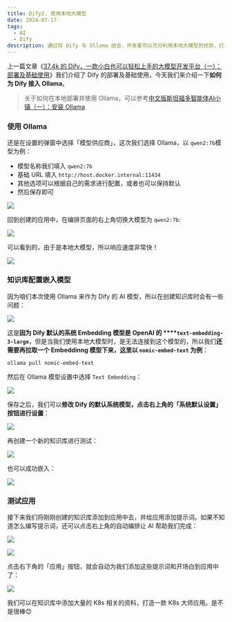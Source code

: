 ```yaml
---
title: Dify2. 使用本地大模型
date: 2024-07-17
tags:
  - AI
  - Dify
description: 通过将 Dify 与 Ollama 结合，开发者可以充分利用本地大模型的优势，打造更智能、更定制化的 AI 应用，探索 AI 技术在不同领域的应用前景。
---
```


上一篇文章《[37.4k 的 Dify，一款小白也可以轻松上手的大模型开发平台（一）：部署及基础使用](https://mp.weixin.qq.com/s?__biz=MzUyODkwNTg3MA==\&mid=2247485019\&idx=1\&sn=572e8f94c6d082183d80788a53cc6f55\&chksm=fa6865bacd1fecac6f3ed04454f5751444c7cf7849490d8991faf9e9c2296f565ac05140aa58\&token=1234823734\&lang=zh_CN#rd)》我们介绍了 Dify 的部署及基础使用，今天我们来介绍一下**如何为 Dify 接入 Ollama**。

> 关于如何在本地部署并使用 Ollama，可以参考[中文版斯坦福多智能体AI小镇（一）：安装 Ollama](https://mp.weixin.qq.com/s?__biz=MzUyODkwNTg3MA==\&mid=2247484912\&idx=1\&sn=4b9d831c1b85af97c43e922182faa7ae\&chksm=fa686611cd1fef07abafc1c0b996068515b91576dcd3d9b4ba65ca37184631c8e1378cdc04b7\&token=284766951\&lang=zh_CN#rd)

### 使用 Ollama

还是在设置的弹窗中选择「模型供应商」，这次我们选择 Ollama，以 `qwen2:7b`模型为例：

* 模型名称我们填入 `qwen2:7b`
* 基础 URL 填入 `http://host.docker.internal:11434`
* 其他选项可以根据自己的需求进行配置，或者也可以保持默认
* 然后保存即可

![](assets/qwPr3LPtVOabPBq39lgwR9yu8g_iiSjxjqj3I00Y1F0=.png)

回到创建的应用中，在编排页面的右上角切换大模型为 `qwen2:7b`:

![](assets/TwLROTIeaag_I-2wWY2sPqTRpK9wgum7oB4odu4_P3o=.png)

可以看到的，由于是本地大模型，所以响应速度非常快！

![](assets/HviEbfrwfDPA18cdiqUS9QSFSICsW0HSmDrzV7xpuwk=.png)

### 知识库配置嵌入模型

因为咱们本次使用 Ollama 来作为 Dify 的 AI 模型，所以在创建知识库时会有一些问题：

![](assets/alP6DbY4QULuQpgoVYtMiJIKkVqKMYLhtYZi4WXWJI0=.png)

这是**因为 Dify 默认的系统 Embedding 模型是 OpenAI 的&#x20;****`text-embedding-3-large`**，但是当我们使用本地大模型时，是无法连接到这个模型的，所以我们**还需要再拉取一个 Embeddinng 模型下来，这里以&#x20;****`nomic-embed-text`****&#x20;为例**：

```shellscript
ollama pull nomic-embed-text
```

然后在 Ollama 模型设置中选择 `Text Embedding`：

![](assets/W-z1vTZIeBFd0WEPWQocEUAxgrW-XnVcxGOBjNiKghg=.png)

保存之后，我们可以**修改 Dify 的默认系统模型，点击右上角的「系统默认设置」按钮进行设置**：

![](assets/-zdAmNWfrdhOOzLiD4c3dXFxB8WBCQ4k7mayiCOOwyk=.png)

再创建一个新的知识库进行测试：

![](assets/X4ZRR8DIGGwwaqUBWA8e_gQM9YPrm6POT4XjNWN55kM=.png)

也可以成功嵌入：

![](assets/wfrlp0W53-Ysy42Z83BWLa68zuovsqBRasJuAQLTRBo=.png)

### 测试应用

接下来我们将刚刚创建的知识库添加到应用中去，并给应用添加提示词。如果不知道怎么编写提示词，还可以点击右上角的自动编排让 AI 帮助我们完成：

![](assets/fTW0gpaC52AJyUbw8CnMYKPjuwgtkMKHlFcteuVI9o8=.png)

![](assets/mtXyKOxumGqg_Zc6YWzn8rnMW-KmLD-6bXH2ybFSK-Y=.png)

点击右下角的「应用」按钮，就会自动为我们添加这些提示词和开场白到应用中了：

![](assets/fhGW58NgtobEzJyJuG3LiYWF-dqV0lnhdAyhiAI7vws=.png)

我们可以在知识库中添加大量的 K8s 相关的资料，打造一款 K8s 大师应用。是不是很棒😊
